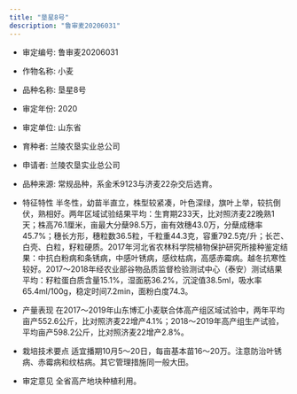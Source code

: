 ```yaml
---
title: "垦星8号"
description: "鲁审麦20206031"
---
```

* 审定编号:  鲁审麦20206031

*  作物名称:  小麦

*  品种名称:  垦星8号

*  审定年份:  2020

*  审定单位:  山东省

* 育种者:  兰陵农垦实业总公司

*  申请者:  兰陵农垦实业总公司

*  品种来源:  常规品种，系金禾9123与济麦22杂交后选育。

*  特征特性
半冬性，幼苗半直立，株型较紧凑，叶色深绿，旗叶上举，较抗倒伏，熟相好。两年区域试验结果平均：生育期233天，比对照济麦22晚熟1天；株高76.1厘米，亩最大分蘖98.5万，亩有效穗43.0万，分蘖成穗率45.7%；穗长方形，穗粒数36.5粒，千粒重44.3克，容重792.5克/升；长芒、白壳、白粒，籽粒硬质。2017年河北省农林科学院植物保护研究所接种鉴定结果：中抗白粉病和条锈病，中感叶锈病，感纹枯病，高感赤霉病。越冬抗寒性较好。2017～2018年经农业部谷物品质监督检验测试中心（泰安）测试结果平均：籽粒蛋白质含量15.1%，湿面筋36.2%，沉淀值38.5ml，吸水率65.4ml/100g，稳定时间7.2min，面粉白度74.3。

*  产量表现
在2017～2019年山东博汇小麦联合体高产组区域试验中，两年平均亩产552.6公斤，比对照济麦22增产4.1%；2018～2019年高产组生产试验，平均亩产598.2公斤，比对照济麦22增产2.8%。

*  栽培技术要点
适宜播期10月5～20日，每亩基本苗16～20万。注意防治叶锈病、赤霉病和纹枯病。其它管理措施同一般大田。

*  审定意见
全省高产地块种植利用。
